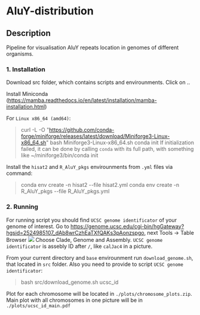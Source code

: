 # AluY-distribution

## Description
Pipeline for visualisation AluY repeats location in genomes of different organisms.

### 1. Installation
Download src folder, which contains scripts and envirounments.
Click on ..

Install Miniconda (https://mamba.readthedocs.io/en/latest/installation/mamba-installation.html)

For `Linux x86_64 (amd64)`:
> curl -L -O "https://github.com/conda-forge/miniforge/releases/latest/download/Miniforge3-Linux-x86_64.sh"
> bash Miniforge3-Linux-x86_64.sh
> conda init
If initialization failed, it can be done by calling `conda` with its full path, with something like
> ~/miniforge3/bin/conda init

Install the `hisat2` and `R_AluY_pkgs` envirounments from `.yml` files via command:
> conda env create -n hisat2 --file hisat2.yml
> conda env create -n R_AluY_pkgs --file R_AluY_pkgs.yml

### 2. Running
For running script you should find `UCSC genome identificator` of your genome of interest.
Go to https://genome.ucsc.edu/cgi-bin/hgGateway?hgsid=2524985107_dAb8wrCzhEaTXfQAKs3pAonzspgo, next Tools -> Table Browser
![](https://github.com/kanaevavera/AluY-distribution/blob/main/Ucsc_example.png)
Choose Clade, Genome and Assembly. `UCSC genome identificator` is assebly ID after `/`, like `calJac4` in a picture.

From your current directory and `base` envirounment run `download_genome.sh`, that located in `src` folder. Also you need to provide to script `UCSC genome identificator`:

> bash src/download_genome.sh ucsc_id

Plot for each chromosome will be located in `./plots/chromosome_plots.zip`. Main plot with all chromosomes in one picture will be in `./plots/ucsc_id_main.pdf`
